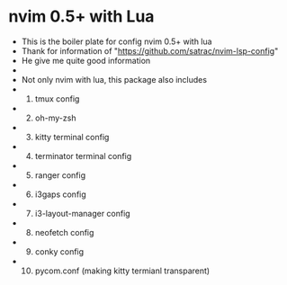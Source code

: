 # nvim 0.5+ with Lua
- This is the boiler plate for config nvim 0.5+ with lua
- Thank for information of "https://github.com/satrac/nvim-lsp-config"
- He give me quite good information 
-
- Not only nvim with lua, this package also includes 
-	1. tmux config
-	2. oh-my-zsh
-	3. kitty terminal config
-	4. terminator terminal config
- 	5. ranger config
-	6. i3gaps config
-	7. i3-layout-manager config
-	8. neofetch config
-	9. conky config
-	10. pycom.conf (making kitty termianl transparent)
#
